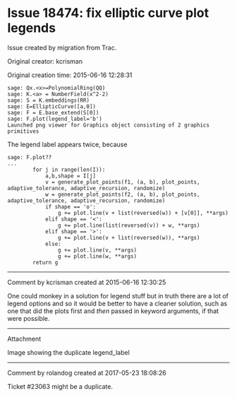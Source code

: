# Issue 18474: fix elliptic curve plot legends

Issue created by migration from Trac.

Original creator: kcrisman

Original creation time: 2015-06-16 12:28:31


```
sage: Qx.<x>=PolynomialRing(QQ)
sage: K.<a> = NumberField(x^2-2)
sage: S = K.embeddings(RR)
sage: E=EllipticCurve([a,0])
sage: F = E.base_extend(S[0])
sage: F.plot(legend_label='b')
Launched png viewer for Graphics object consisting of 2 graphics primitives
```

The legend label appears twice, because

```
sage: F.plot??
...
        for j in range(len(I)):
            a,b,shape = I[j]
            v = generate_plot_points(f1, (a, b), plot_points, adaptive_tolerance, adaptive_recursion, randomize)
            w = generate_plot_points(f2, (a, b), plot_points, adaptive_tolerance, adaptive_recursion, randomize)
            if shape == 'o':
                g += plot.line(v + list(reversed(w)) + [v[0]], **args)
            elif shape == '<':
                g += plot.line(list(reversed(v)) + w, **args)
            elif shape == '>':
                g += plot.line(v + list(reversed(w)), **args)
            else:
                g += plot.line(v, **args)
                g += plot.line(w, **args)
        return g
```



---

Comment by kcrisman created at 2015-06-16 12:30:25

One could monkey in a solution for legend stuff but in truth there are a lot of legend options and so it would be better to have a cleaner solution, such as one that did the plots first and *then* passed in keyword arguments, if that were possible.


---

Attachment

Image showing the duplicate legend_label


---

Comment by rolandog created at 2017-05-23 18:08:26

Ticket #23063 might be a duplicate.
